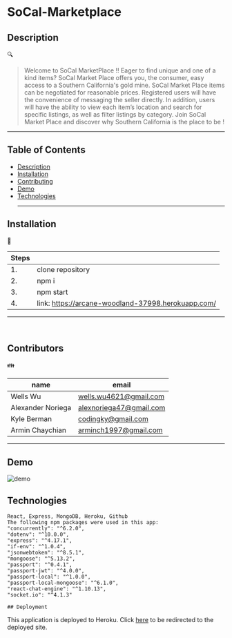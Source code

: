 # SoCal-Marketplace
  
## Description
🔍 
> Welcome to SoCal MarketPlace !!  Eager to find unique and one of a kind items? SoCal Market Place offers you, the consumer, easy access to a Southern California's gold mine. SoCal Market Place items can be negotiated for reasonable prices. Registered users will have the convenience of messaging the seller directly. In addition,  users will have the ability to view each item’s location and search for specific listings, as well as filter listings by category. Join SoCal Market Place and discover why Southern California is the place to be !
  - - -
## Table of Contents
- [Description](#description)
- [Installation](#installation)
- [Contributing](#contributing)
- [Demo](#Demo)
- [Technologies](#Technologies)
  - - -
## Installation
💾 
> 
| Steps      |  |
| ----------- | ----------- |
|1.      | clone repository       |
|2.   | npm i        |
|3. | npm start|
|4. | link: https://arcane-woodland-37998.herokuapp.com/ |
  - - -
<br />

## Contributors
👪 
>
| name     | email |
| ----------- | ----------- |
|Wells Wu     |   wells.wu4621@gmail.com  |
|Alexander Noriega   | alexnoriega47@gmail.com       |
|Kyle Berman |  codingky@gmail.com|
|Armin Chaychian |  arminch1997@gmail.com|

  - - -

  ## Demo

>
 ![demo](asset/demo.gif)
 
 ## Technologies 
 
    React, Express, MongoDB, Heroku, Github
    The following npm packages were used in this app:
    "concurrently": "^6.2.0",
    "dotenv": "^10.0.0",
    "express": "^4.17.1",
    "if-env": "^1.0.4",
    "jsonwebtoken": "^8.5.1",
    "mongoose": "^5.13.2",
    "passport": "^0.4.1",
    "passport-jwt": "^4.0.0",
    "passport-local": "^1.0.0",
    "passport-local-mongoose": "^6.1.0",
    "react-chat-engine": "^1.10.13",
    "socket.io": "^4.1.3"
    
    ## Deployment 

This application is deployed to Heroku. Click [here](https://arcane-woodland-37998.herokuapp.com/) to be redirected to the deployed site.

